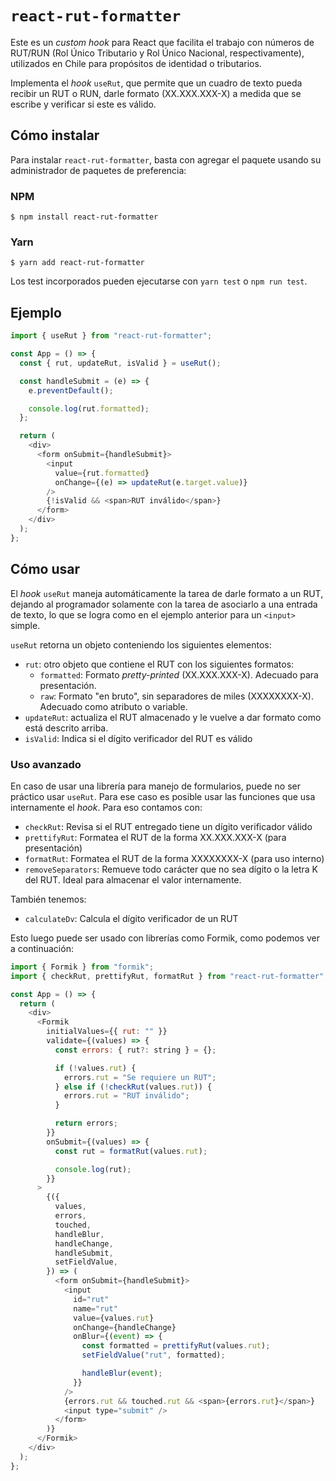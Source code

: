 # `react-rut-formatter`

Este es un _custom hook_ para React que facilita el trabajo con números de RUT/RUN (Rol Único Tributario y Rol Único Nacional, respectivamente), utilizados en Chile para propósitos de identidad o tributarios.

Implementa el _hook_ `useRut`, que permite que un cuadro de texto pueda recibir un RUT o RUN, darle formato (XX.XXX.XXX-X) a medida que se escribe y verificar si este es válido.

## Cómo instalar

Para instalar `react-rut-formatter`, basta con agregar el paquete usando su administrador de paquetes de preferencia:

### NPM

```console
$ npm install react-rut-formatter
```

### Yarn

```console
$ yarn add react-rut-formatter
```

Los test incorporados pueden ejecutarse con `yarn test` o `npm run test`.

## Ejemplo

```javascript
import { useRut } from "react-rut-formatter";

const App = () => {
  const { rut, updateRut, isValid } = useRut();

  const handleSubmit = (e) => {
    e.preventDefault();

    console.log(rut.formatted);
  };

  return (
    <div>
      <form onSubmit={handleSubmit}>
        <input
          value={rut.formatted}
          onChange={(e) => updateRut(e.target.value)}
        />
        {!isValid && <span>RUT inválido</span>}
      </form>
    </div>
  );
};
```

## Cómo usar

El _hook_ `useRut` maneja automáticamente la tarea de darle formato a un RUT, dejando al programador solamente con la tarea de asociarlo a una entrada de texto, lo que se logra como en el ejemplo anterior para un `<input>` simple.

`useRut` retorna un objeto conteniendo los siguientes elementos:

- `rut`: otro objeto que contiene el RUT con los siguientes formatos:
  - `formatted`: Formato _pretty-printed_ (XX.XXX.XXX-X). Adecuado para presentación.
  - `raw`: Formato "en bruto", sin separadores de miles (XXXXXXXX-X). Adecuado como atributo o variable.
- `updateRut`: actualiza el RUT almacenado y le vuelve a dar formato como está descrito arriba.
- `isValid`: Indica si el dígito verificador del RUT es válido

### Uso avanzado

En caso de usar una librería para manejo de formularios, puede no ser práctico usar `useRut`. Para ese caso es posible usar las funciones que usa internamente el _hook_. Para eso contamos con:

- `checkRut`: Revisa si el RUT entregado tiene un dígito verificador válido
- `prettifyRut`: Formatea el RUT de la forma XX.XXX.XXX-X (para presentación)
- `formatRut`: Formatea el RUT de la forma XXXXXXXX-X (para uso interno)
- `removeSeparators`: Remueve todo carácter que no sea dígito o la letra K del RUT. Ideal para almacenar el valor internamente.

También tenemos:

- `calculateDv`: Calcula el dígito verificador de un RUT

Esto luego puede ser usado con librerías como Formik, como podemos ver a continuación:

```javascript
import { Formik } from "formik";
import { checkRut, prettifyRut, formatRut } from "react-rut-formatter";

const App = () => {
  return (
    <div>
      <Formik
        initialValues={{ rut: "" }}
        validate={(values) => {
          const errors: { rut?: string } = {};

          if (!values.rut) {
            errors.rut = "Se requiere un RUT";
          } else if (!checkRut(values.rut)) {
            errors.rut = "RUT inválido";
          }

          return errors;
        }}
        onSubmit={(values) => {
          const rut = formatRut(values.rut);

          console.log(rut);
        }}
      >
        {({
          values,
          errors,
          touched,
          handleBlur,
          handleChange,
          handleSubmit,
          setFieldValue,
        }) => (
          <form onSubmit={handleSubmit}>
            <input
              id="rut"
              name="rut"
              value={values.rut}
              onChange={handleChange}
              onBlur={(event) => {
                const formatted = prettifyRut(values.rut);
                setFieldValue("rut", formatted);

                handleBlur(event);
              }}
            />
            {errors.rut && touched.rut && <span>{errors.rut}</span>}
            <input type="submit" />
          </form>
        )}
      </Formik>
    </div>
  );
};
```
